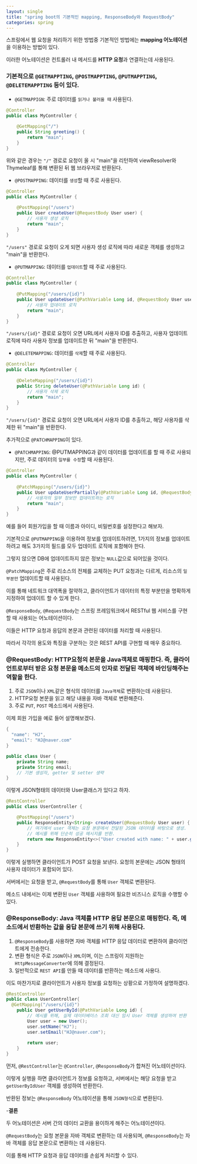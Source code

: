 ```yaml
---
layout: single
title: "spring boot의 기본적인 mapping, ResponseBody와 RequestBody"
categories: spring
---
```


스프링에서 웹 요청을 처리하기 위한 방법중 기본적인 방법에는 **mapping 어노테이션**을 이용하는 방법이 있다. 

이러한 어노테이션은 컨트롤러 내 메서드를 **HTTP 요청**과 연결하는데 사용된다.

### 기본적으로 `@GETMAPPTING`, `@POSTMAPPTING`, `@PUTMAPPTING`, `@DELETEMAPPTING` 등이 있다.

- `@GETMAPPIGN`: 주로 데이터를 `읽거나 불러올 때` 사용된다.

```java
@Controller
public class MyController {
    
    @GetMapping("/")
    public String greeting() {
        return "main";
    }
}
```

위와 같은 경우는 `"/"` 경로로 요청이 올 시 "main"을 리턴하여 viewResolver와 Thymeleaf를 통해 변환된 뒤 웹 브라우저로 반환된다.

- `@POSTMAPPING`: 데이터를 `생성`할 때 주로 사용된다.

```java
@Controller
public class MyController {
    
    @PostMapping("/users")
    public User createUser(@RequestBody User user) {
        // 사용자 생성 로직
        return "main";
    }
}
```

`"/users"` 경로로 요청이 오게 되면 사용자 생성 로직에 따라 새로운 객체를 생성하고 "main"을 반환한다.

- `@PUTMAPPING`: 데이터를 `업데이트`할 때 주로 사용된다.

```java
@Controller
public class MyController {
    
    @PutMapping("/users/{id}")
    public User updateUser(@PathVariable Long id, @RequestBody User user) {
        // 사용자 업데이트 로직
        return "main";
    }
}
```

`"/users/{id}"` 경로로 요청이 오면 URL에서 사용자 ID를 추출하고, 사용자 업데이트 로직에 따라 사용자 정보를 업데이트한 뒤 "main"을 반환한다.

- `@DELETEMAPPING`: 데이터를 `삭제`할 때 주로 사용된다.

```java
@Controller
public class MyController {
    
    @DeleteMapping("/users/{id}")
    public String deleteUser(@PathVariable Long id) {
        // 사용자 삭제 로직
        return "main";
    }
}
```

`"/users/{id}"` 경로로 요청이 오면 URL에서 사용자 ID를 추출하고, 해당 사용자를 삭제한 뒤 "main"을 반환한다.

추가적으로 `@PATCHMAPPING`이 있다.

- `@PATCHMAPPING`: @PUTMAPPING과 같이 데이터를 업데이트를 할 때 주로 사용되지만, 주로 데이터의 `일부를 수정`할 때 사용된다.

```java
@Controller
public class MyController {
    
    @PatchMapping("/users/{id}")
    public User updateUserPartially(@PathVariable Long id, @RequestBody Map<String, Object> updates) {
        // 사용자의 일부 정보만 업데이트하는 로직
        return "main";
    }
}
```

예를 들어 회원가입을 할 때 이름과 아이디, 비밀번호를 설정한다고 해보자. 

기본적으로 `@PUTMAPPING`을 이용하여 정보를 업데이트하려면, 1가지의 정보를 업데이트하려고 해도 3가지의 필드를 모두 업데이트 로직에 포함해야 한다. 

그렇지 않으면 DB에 업데이트하지 않은 정보는 `NULL`값으로 되어있을 것이다.

`@PatchMapping`은 주로 리소스의 전체를 교체하는 PUT 요청과는 다르게, 리소스의 `일부분만` 업데이트할 때 사용된다. 

이를 통해 네트워크 대역폭을 절약하고, 클라이언트가 데이터의 특정 부분만을 명확하게 지정하여 업데이트 할 수 있게 한다.

`@ResponseBody`, `@RequestBody`는 스프링 프레임워크에서 RESTful 웹 서비스를 구현할 때 사용되는 어노테이션이다. 

이들은 HTTP 요청과 응답의 본문과 관련된 데이터를 처리할 때 사용된다. 

따라서 각각의 용도와 특징을 구분하는 것은 REST API를 구현할 때 매우 중요하다.

### **@RequestBody**: HTTP요청의 본문을 Java객체로 매핑한다. 즉, 클라이언트로부터 받은 요청 본문을 메소드의 인자로 전달된 객체에 바인딩해주는 역할을 한다.

1. 주로 `JSON`이나 `XML`같은 형식의 데이터를 `Java객체`로 변환하는데 사용된다.
2. HTTP요청 본문을 읽고 해당 내용을 자바 객체로 변환해준다.
3. 주로 `PUT`, `POST` 메소드에서 사용된다.

이제 회원 가입을 예로 들어 설명해보겠다.

```java
{
  "name": "HJ",
  "email": "HJ@naver.com"
}
```

```java
public class User {
    private String name;
    private String email;
    // 기본 생성자, getter 및 setter 생략
}
```

이렇게 JSON형태의 데이터와 User클래스가 있다고 하자.

```java
@RestController
public class UserController {

    @PostMapping("/users")
    public ResponseEntity<String> createUser(@RequestBody User user) {
        // 여기에서 user 객체는 요청 본문에서 전달된 JSON 데이터를 바탕으로 생성.
        // 예시를 위해 단순히 성공 메시지를 반환.
        return new ResponseEntity<>("User created with name: " + user.getName() + " and email: " + user.getEmail(), HttpStatus.CREATED);
    }
}
```

이렇게 실행하면 클라이언트가 POST 요청을 보낸다. 요청의 본문에는 JSON 형태의 사용자 데이터가 포함되어 있다.

서버에서는 요청을 받고, `@RequestBody`를 통해 `User` 객체로 변환된다.

메소드 내에서는 이제 변환된 `User` 객체를 사용하여 필요한 비즈니스 로직을 수행할 수 있다.

### **@ResponseBody**: Java 객체를 HTTP 응답 본문으로 매핑한다. 즉, 메소드에서 반환하는 값을 응답 본문에 쓰기 위해 사용된다.

1. `@ResponseBody`를 사용하면 자바 객체를 HTTP 응답 데이터로 변환하여 클라이언트에게 전송한다.
2. 변환 형식은 주로 `JSON`이나 `XML`이며, 이는 스프링이 지원하는 `HttpMessageConverter`에 의해 결정된다.
3. 일반적으로 `REST API`를 만들 때 데이터를 반환하는 메소드에 사용다.

이도 마찬가지로 클라이언트가 사용자 정보를 요청하는 상황으로 가정하여 설명하겠다.

```java
@RestController
public class UserController{
  @GetMapping("/users/{id}")
    public User getUserById(@PathVariable Long id) {
        // 예시를 위해, 실제 데이터베이스 조회 대신 임시 User 객체를 생성하여 반환
        User user = new User();
        user.setName("HJ");
        user.setEmail("HJ@naver.com");
        
        return user;
    }
}
```

먼저, `@RestController`는 `@Controller`, `@ResponseBody`가 합쳐진 어노테이션이다.

이렇게 실행을 하면 클라이언트가 정보를 요청하고, 서버에서는 해당 요청을 받고 `getUserByIdUser` 객체를 생성하여 반환한다.

반환된 정보는 `@ResponseBody` 어노테이션을 통해 `JSON형식`으로 변환된다.

-**결론**

두 어노테이션은 서버 간의 데이터 교환을 용이하게 해주는 어노테이션이다. 

`@RequestBody`는 요청 본문을 자바 객체로 변환하는 데 사용되며, `@ResponseBody`는 자바 객체를 응답 본문으로 변환하는 데 사용된다. 

이를 통해 HTTP 요청과 응답 데이터를 손쉽게 처리할 수 있다.
